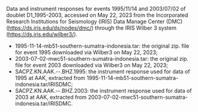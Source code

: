 Data and instrument responses for events 1995/11/14 and 2003/07/02 of doublet D1_1995-2003, accessed on May 22, 2023 from the Incorporated Research Institutions for Seismology (IRIS) Data Manage Center (DMC) (https://ds.iris.edu/ds/nodes/dmc/) through the IRIS Wilber 3 system (https://ds.iris.edu/wilber3/).
- 1995-11-14-mb51-southern-sumatra-indonesia.tar: the original zip. file for event 1995 downloaded via Wilber3 on May 22, 2023;
- 2003-07-02-mwc51-southern-sumatra-indonesia.tar: the original zip. file for event 2003 downloaded via Wilber3 on May 22, 2023;
- SACPZ.KN.AAK.--.BHZ.1995: the instrument response used for data of 1995 at AAK, extracted from 1995-11-14-mb51-southern-sumatra-indonesia.tar/IRISDMC;
- SACPZ.KN.AAK.--.BHZ.2003: the instrument response used for data of 2003 at AAK, extracted from 2003-07-02-mwc51-southern-sumatra-indonesia.tar/IRISDMC.
